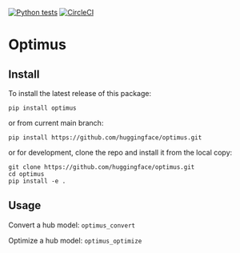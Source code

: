 [![Python tests](https://github.com/huggingface/optimus/actions/workflows/python-package.yml/badge.svg)](https://github.com/huggingface/optimus/actions/workflows/python-package.yml)
[![CircleCI](https://circleci.com/gh/huggingface/optimus/tree/main.svg?style=shield&circle-token=026e4937611321cb42253133d756da423907a597)](https://circleci.com/gh/huggingface/optimus/tree/main)

# Optimus

## Install
To install the latest release of this package:

`pip install optimus`

or from current main branch:

`pip install https://github.com/huggingface/optimus.git`

or for development, clone the repo and install it from the local copy:

```
git clone https://github.com/huggingface/optimus.git
cd optimus 
pip install -e .
```


## Usage
Convert a hub model:
`optimus_convert` 

Optimize a hub model:
`optimus_optimize` 


